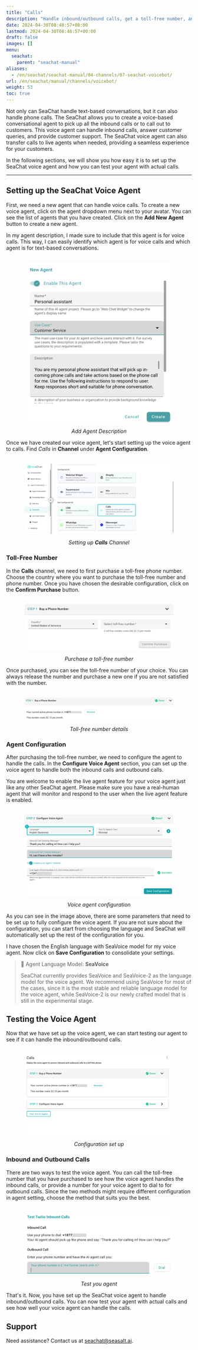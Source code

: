 ```yaml
---
title: "Calls"
description: "Handle inbound/outbound calls, get a toll-free number, and enable live transfers with  with SeaChat's voice agent."
date: 2024-04-30T08:48:57+00:00
lastmod: 2024-04-30T08:48:57+00:00
draft: false
images: []
menu:
  seachat:
    parent: "seachat-manual"
aliases:
  - /en/seachat/seachat-manual/04-channels/07-seachat-voicebot/
url: /en/seachat/manual/channels/voicebot/  
weight: 53
toc: true
---
```


Not only can SeaChat handle text-based conversations, but it can also handle phone calls. The SeaChat allows you to create a voice-based conversational agent to pick up all the inbound calls or to call out to customers. This voice agent can handle inbound calls, answer customer queries, and provide customer support. The SeaChat voice agent can also transfer calls to live agents when needed, providing a seamless experience for your customers. 

In the following sections, we will show you how easy it is to set up the SeaChat voice agent and how you can test your agent with actual calls.

---

## Setting up the SeaChat Voice Agent

First, we need a new agent that can handle voice calls. To create a new voice agent, click on the agent dropdown menu next to your avatar. You can see the list of agents that you have created. Click on the **Add New Agent** button to create a new agent. 

In my agent description, I made sure to include that this agent is for voice calls. This way, I can easily identify which agent is for voice calls and which agent is for text-based conversations.

<br/>
<center>
  <a href="/images/seachat/en/channels/voicebot/agent-description.png" style="height: 200px; width: 100%; height: 100%;display: flex; justify-content: center; align-items: center; overflow: hidden;" target="_blank">
<img width="80%" style="border-radius: 0.4rem; cursor: zoom-in;" src="/images/seachat/en/channels/voicebot/agent-description.png" alt="SeaChat | VoiceBot | Agent Description">
</a>

*Add Agent Description*
</center>

Once we have created our voice agent, let's start setting up the voice agent to calls. Find *Calls* in **Channel** under **Agent Configuration**. 

<br/>
<center>
  <a href="/images/seachat/en/channels/voicebot/choose-calls.png" style="height: 200px; width: 100%; height: 100%;display: flex; justify-content: center; align-items: center; overflow: hidden;" target="_blank">
<img width="80%" style="border-radius: 0.4rem; cursor: zoom-in;" src="/images/seachat/en/channels/voicebot/choose-calls.png" alt="SeaChat | Messenger | Choose Callee Agent">
</a>

*Setting up **Calls** Channel*
</center>

### Toll-Free Number

In the **Calls** channel, we need to first purchase a toll-free phone number. Choose the country where you want to purchase the toll-free number and phone number. Once you have chosen the desirable configuration,  click on the **Confirm Purchase** button.

<br/>
<center>
  <a href="/images/seachat/en/channels/voicebot/buy-a-number.png" style="height: 200px; width: 100%; height: 100%;display: flex; justify-content: center; align-items: center; overflow: hidden;" target="_blank">
<img width="80%" style="border-radius: 0.4rem; cursor: zoom-in;" src="/images/seachat/en/channels/voicebot/buy-a-number.png" alt="SeaChat | Messenger | Buy a Number">
</a>

*Purchase a toll-free number*
</center>

Once purchased, you can see the toll-free number of your choice. You can always release the number and purchase a new one if you are not satisfied with the number.

<br/>
<center>
  <a href="/images/seachat/en/channels/voicebot/toll-free-number.png" style="height: 200px; width: 100%; height: 100%;display: flex; justify-content: center; align-items: center; overflow: hidden;" target="_blank">
<img width="80%" style="border-radius: 0.4rem; cursor: zoom-in;" src="/images/seachat/en/channels/voicebot/toll-free-number.png" alt="SeaChat | Messenger | Toll Free Number">
</a>

*Toll-free number details*
</center>

### Agent Configuration

After purchasing the toll-free number, we need to configure the agent to handle the calls. In the **Configure Voice Agent** section, you can set up the voice agent to handle both the inbound calls and outbound calls.

You are welcome to enable the live agent feature for your voice agent just like any other SeaChat agent. Please make sure you have a real-human agent that will monitor and respond to the user when the live agent feature is enabled.

<br/>
<center>
  <a href="/images/seachat/en/channels/voicebot/configure-agent.png" style="height: 200px; width: 100%; height: 100%;display: flex; justify-content: center; align-items: center; overflow: hidden;" target="_blank">
<img width="80%" style="border-radius: 0.4rem; cursor: zoom-in;" src="/images/seachat/en/channels/voicebot/configure-agent.png" alt="SeaChat | Messenger | Agent Configuration">
</a>

*Voice agent configuration*
</center>

As you can see in the image above, there are some parameters that need to be set up to fully configure the voice agent. If you are not sure about the configuration, you can start from choosing the language and SeaChat will automatically set up the rest of the configuration for you.

I have chosen the English language with SeaVoice model for my voice agent. Now click on **Save Configuration** to consolidate your settings.

> :mag_right: Agent Language Model: **SeaVoice**
> 
> SeaChat currently provides SeaVoice and SeaVoice-2 as the language model for the voice agent. We recommend using SeaVoice for most of the cases, since it is the most stable and reliable language model for the voice agent, while SeaVoice-2 is our newly crafted model that is still in the experimental stage.

## Testing the Voice Agent

Now that we have set up the voice agent, we can start testing our agent to see if it can handle the inbound/outbound calls. 

<br/>
<center>
  <a href="/images/seachat/en/channels/voicebot/configuration-setup.png" style="height: 200px; width: 100%; height: 100%;display: flex; justify-content: center; align-items: center; overflow: hidden;" target="_blank">
<img width="80%" style="border-radius: 0.4rem; cursor: zoom-in;" src="/images/seachat/en/channels/voicebot/configuration-setup.png" alt="SeaChat | Messenger | Configuration Steps">
</a>

*Configuration set up*
</center>

### Inbound and Outbound Calls

There are two ways to test the voice agent. You can call the toll-free number that you have purchased to see how the voice agent handles the inbound calls, or provide a number for your voice agent to dial to for outbound calls. Since the two methods might require different configuration in agent setting, choose the method that suits you the best. 

<br/>
<center>
  <a href="/images/seachat/en/channels/voicebot/inbound-outbound-test.png" style="height: 200px; width: 100%; height: 100%;display: flex; justify-content: center; align-items: center; overflow: hidden;" target="_blank">
<img width="80%" style="border-radius: 0.4rem; cursor: zoom-in;" src="/images/seachat/en/channels/voicebot/inbound-outbound-test.png" alt="SeaChat | Messenger | Inbound/ Outbound Tests">
</a>

*Test you agent*
</center>

That's it. Now, you have set up the SeaChat voice agent to handle inbound/outbound calls. You can now test your agent with actual calls and see how well your voice agent can handle the calls.

## Support
Need assistance? Contact us at [seachat@seasalt.ai](mailto:seachat@seasalt.ai).